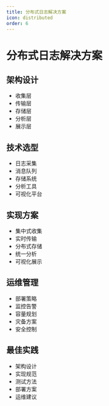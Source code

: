 ```yaml
---
title: 分布式日志解决方案
icon: distributed
order: 6
---
```


# 分布式日志解决方案

## 架构设计
- 收集层
- 传输层
- 存储层
- 分析层
- 展示层

## 技术选型
- 日志采集
- 消息队列
- 存储系统
- 分析工具
- 可视化平台

## 实现方案
- 集中式收集
- 实时传输
- 分布式存储
- 统一分析
- 可视化展示

## 运维管理
- 部署策略
- 监控告警
- 容量规划
- 灾备方案
- 安全控制

## 最佳实践
- 架构设计
- 实现规范
- 测试方法
- 部署方案
- 运维建议

